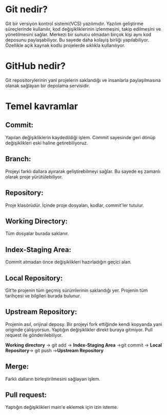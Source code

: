 # Git nedir?
Git bir versiyon kontrol sistemi(VCS) yazılımıdır. Yazılım geliştirme süreçlerinde kullanılır,
kod değişikliklerinin izlenmesini, takip edilmesini ve yönetilmesini sağlar. Merkezi bir sunucu
olmadan birçok kişi aynı kod deposunu paylaşabiliyor. Bu sayede daha kolayiş birliği yapılabiliyor.
Özellikle açık kaynak kodlu projelerde sıklıkla kullanılıyor.

# GitHub nedir?
Git repositorylerinin yani projelerin saklandığı ve insanlarla paylaşılmasına olanak sağlayan 
bir depolama servisidir.

# Temel kavramlar
## Commit: 
Yapılan değişikliklerin kaydedildiği işlem. Commit sayesinde geri dönüp değişiklikleri eski 
haline getirebiliyoruz.
## Branch:
Projeyi farklı dallara ayırarak geliştirebilmeyi sağlar. Bu sayede eş zamanlı olarak proje
yürütülebiliyor.
## Repository: 
Proje klasörüdür. İçinde proje dosyaları, kodlar, commit'ler tutulur. 
## Working Directory:
Tüm dosyalar burada saklanır. 
## Index-Staging Area: 
Commit atmadan önce değişiklikleri hazırladığın geçici alan. 
## Local Repository: 
Git'te projenin tüm geçmiş sürümlerinin saklandığı yer. Projenin tüm tarihçesi ve bilgileri 
burada bulunur. 
## Upstream Repository:
Projenin asıl, orijinal deposy. Bir projeyi fork ettiğinde kendi kopyanda yani originde 
çalışıyorsun. Yaptığın değişiklikler direkt buraya gitmiyor. Pull request ile gönderilebiliyor.

**Working directory** -> git add -> **Index-Staging Area** ->git commit -> **Local Repository**->
git push ->**Upstream Repository**

## Merge: 
Farklı dalların birleştirilmesini sağlayan işlem. 
## Pull request:
Yaptığın değişiklikleri main'e eklemek için izin isteme.

